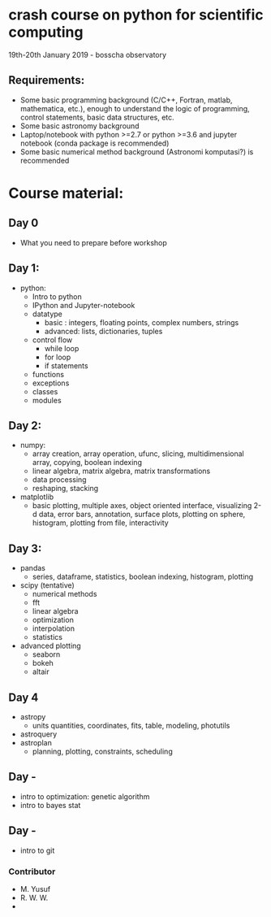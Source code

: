 # crash course on python for scientific computing

19th-20th January 2019 - bosscha observatory


## Requirements:
* Some basic programming background (C/C++, Fortran, matlab, mathematica, etc.), enough to understand the logic of programming, control statements, basic data structures, etc.
* Some basic astronomy background
* Laptop/notebook with python >=2.7 or python >=3.6 and jupyter notebook (conda package is recommended)
* Some basic numerical method background (Astronomi komputasi?) is recommended

# Course material:

## Day 0
* What you need to prepare before workshop

## Day 1:
* python:
  * Intro to python
  * IPython and Jupyter-notebook
  * datatype
     * basic : integers, floating points, complex numbers, strings
     * advanced: lists, dictionaries, tuples
  * control flow
     * while loop
     * for loop
     * if statements
  * functions
  * exceptions
  * classes
  * modules

## Day 2:
* numpy:
  * array creation, array operation, ufunc, slicing, multidimensional array, copying, boolean indexing
  * linear algebra, matrix algebra, matrix transformations
  * data processing
  * reshaping, stacking
* matplotlib
  * basic plotting, multiple axes, object oriented interface, visualizing 2-d data, error bars, annotation, surface plots, plotting on sphere, histogram, plotting from file, interactivity

## Day 3:
* pandas
  * series, dataframe, statistics, boolean indexing, histogram, plotting
* scipy (tentative)
  * numerical methods
  * fft
  * linear algebra
  * optimization
  * interpolation
  * statistics
* advanced plotting
  * seaborn
  * bokeh
  * altair


## Day 4
* astropy
  * units quantities, coordinates, fits, table, modeling, photutils
* astroquery
* astroplan
  * planning, plotting, constraints, scheduling


## Day -
* intro to optimization: genetic algorithm
* intro to bayes stat

## Day -
* intro to git


### Contributor
* M. Yusuf 
* R. W. W.
*





